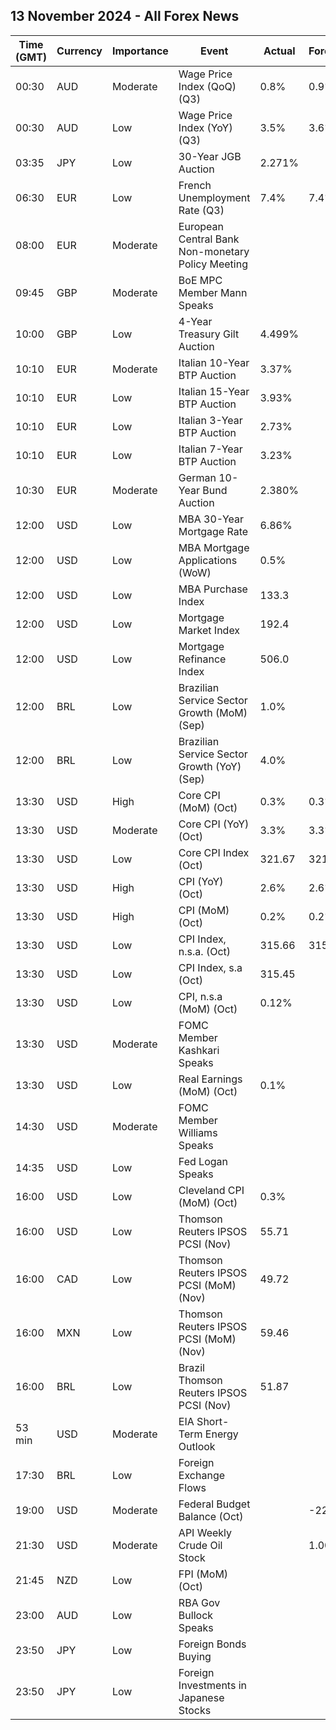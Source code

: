 ## 13 November 2024 - All Forex News

| Time (GMT) | Currency | Importance | Event | Actual | Forecast | Previous |
|------|----------|------------|-------|--------|----------|----------|
| 00:30 | AUD | Moderate | Wage Price Index (QoQ) (Q3) | 0.8% | 0.9% | 0.8% |
| 00:30 | AUD | Low | Wage Price Index (YoY) (Q3) | 3.5% | 3.6% | 4.1% |
| 03:35 | JPY | Low | 30-Year JGB Auction | 2.271% |  | 2.152% |
| 06:30 | EUR | Low | French Unemployment Rate (Q3) | 7.4% | 7.4% | 7.3% |
| 08:00 | EUR | Moderate | European Central Bank Non-monetary Policy Meeting |  |  |  |
| 09:45 | GBP | Moderate | BoE MPC Member Mann Speaks |  |  |  |
| 10:00 | GBP | Low | 4-Year Treasury Gilt Auction | 4.499% |  |  |
| 10:10 | EUR | Moderate | Italian 10-Year BTP Auction | 3.37% |  | 3.57% |
| 10:10 | EUR | Low | Italian 15-Year BTP Auction | 3.93% |  | 3.88% |
| 10:10 | EUR | Low | Italian 3-Year BTP Auction | 2.73% |  | 2.68% |
| 10:10 | EUR | Low | Italian 7-Year BTP Auction | 3.23% |  | 3.19% |
| 10:30 | EUR | Moderate | German 10-Year Bund Auction | 2.380% |  | 2.310% |
| 12:00 | USD | Low | MBA 30-Year Mortgage Rate | 6.86% |  | 6.81% |
| 12:00 | USD | Low | MBA Mortgage Applications (WoW) | 0.5% |  | -10.8% |
| 12:00 | USD | Low | MBA Purchase Index | 133.3 |  | 130.8 |
| 12:00 | USD | Low | Mortgage Market Index | 192.4 |  | 191.4 |
| 12:00 | USD | Low | Mortgage Refinance Index | 506.0 |  | 513.5 |
| 12:00 | BRL | Low | Brazilian Service Sector Growth (MoM) (Sep) | 1.0% |  | -0.3% |
| 12:00 | BRL | Low | Brazilian Service Sector Growth (YoY) (Sep) | 4.0% |  | 1.9% |
| 13:30 | USD | High | Core CPI (MoM) (Oct) | 0.3% | 0.3% | 0.3% |
| 13:30 | USD | Moderate | Core CPI (YoY) (Oct) | 3.3% | 3.3% | 3.3% |
| 13:30 | USD | Low | Core CPI Index (Oct) | 321.67 | 321.65 | 320.77 |
| 13:30 | USD | High | CPI (YoY) (Oct) | 2.6% | 2.6% | 2.4% |
| 13:30 | USD | High | CPI (MoM) (Oct) | 0.2% | 0.2% | 0.2% |
| 13:30 | USD | Low | CPI Index, n.s.a. (Oct) | 315.66 | 315.59 | 315.30 |
| 13:30 | USD | Low | CPI Index, s.a (Oct) | 315.45 |  | 314.69 |
| 13:30 | USD | Low | CPI, n.s.a (MoM) (Oct) | 0.12% |  | 0.16% |
| 13:30 | USD | Moderate | FOMC Member Kashkari Speaks |  |  |  |
| 13:30 | USD | Low | Real Earnings (MoM) (Oct) | 0.1% |  | 0.1% |
| 14:30 | USD | Moderate | FOMC Member Williams Speaks |  |  |  |
| 14:35 | USD | Low | Fed Logan Speaks |  |  |  |
| 16:00 | USD | Low | Cleveland CPI (MoM) (Oct) | 0.3% |  | 0.3% |
| 16:00 | USD | Low | Thomson Reuters IPSOS PCSI (Nov) | 55.71 |  | 55.63 |
| 16:00 | CAD | Low | Thomson Reuters IPSOS PCSI (MoM) (Nov) | 49.72 |  | 48.41 |
| 16:00 | MXN | Low | Thomson Reuters IPSOS PCSI (MoM) (Nov) | 59.46 |  | 53.83 |
| 16:00 | BRL | Low | Brazil Thomson Reuters IPSOS PCSI (Nov) | 51.87 |  | 53.41 |
| 53 min | USD | Moderate | EIA Short-Term Energy Outlook |  |  |  |
| 17:30 | BRL | Low | Foreign Exchange Flows |  |  | 3.743B |
| 19:00 | USD | Moderate | Federal Budget Balance (Oct) |  | -226.4B | 64.0B |
| 21:30 | USD | Moderate | API Weekly Crude Oil Stock |  | 1.000M | 3.132M |
| 21:45 | NZD | Low | FPI (MoM) (Oct) |  |  | 0.5% |
| 23:00 | AUD | Low | RBA Gov Bullock Speaks |  |  |  |
| 23:50 | JPY | Low | Foreign Bonds Buying |  |  | -4,457.9B |
| 23:50 | JPY | Low | Foreign Investments in Japanese Stocks |  |  | 139.4B |
